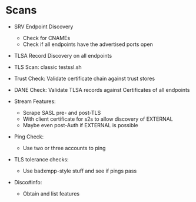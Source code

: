 # Scans

- SRV Endpoint Discovery

    - Check for CNAMEs
    - Check if all endpoints have the advertised ports open

- TLSA Record Discovery on all endpoints
- TLS Scan: classic testssl.sh
- Trust Check: Validate certificate chain against trust stores
- DANE Check: Validate TLSA records against Certificates of all endpoints
- Stream Features:

    - Scrape SASL pre- and post-TLS
    - With client certificate for s2s to allow discovery of EXTERNAL
    - Maybe even post-Auth if EXTERNAL is possible

- Ping Check:

    - Use two or three accounts to ping

- TLS tolerance checks:

    - Use badxmpp-style stuff and see if pings pass

- Disco#info:

    - Obtain and list features
